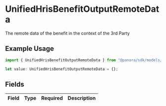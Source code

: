 # UnifiedHrisBenefitOutputRemoteData

The remote data of the benefit in the context of the 3rd Party

## Example Usage

```typescript
import { UnifiedHrisBenefitOutputRemoteData } from "@panora/sdk/models/components";

let value: UnifiedHrisBenefitOutputRemoteData = {};
```

## Fields

| Field       | Type        | Required    | Description |
| ----------- | ----------- | ----------- | ----------- |